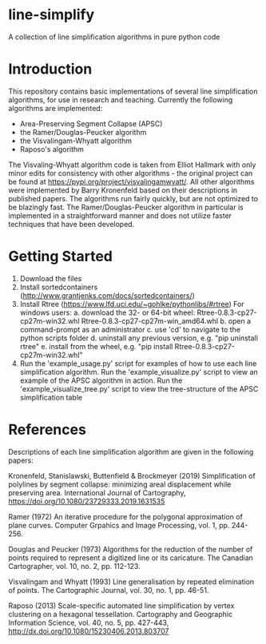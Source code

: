 # line-simplify
A collection of line simplification algorithms in pure python code

# Introduction
This repository contains basic implementations of several line simplification algorithms, for use in research and teaching. Currently the following algorithms are implemented:
- Area-Preserving Segment Collapse (APSC)
- the Ramer/Douglas-Peucker algorithm
- the Visvalingam-Whyatt algorithm
- Raposo's algorithm  

The Visvaling-Whyatt algorithm code is taken from Elliot Hallmark with only minor edits for consistency with other algorithms - the original project can be found at https://pypi.org/project/visvalingamwyatt/. All other algorithms were implemented by Barry Kronenfeld based on their descriptions in published papers. The algorithms run fairly quickly, but are not optimized to be blazingly fast. The Ramer/Douglas-Peucker algorithm in particular is implemented in a straightforward manner and does not utilize faster techniques that have been developed.

# Getting Started
1. Download the files
2. Install sortedcontainers (http://www.grantjenks.com/docs/sortedcontainers/)
3. Install Rtree (https://www.lfd.uci.edu/~gohlke/pythonlibs/#rtree)
   For windows users:
   a. download the 32- or 64-bit wheel:
        Rtree-0.8.3-cp27-cp27m-win32.whl
        Rtree-0.8.3-cp27-cp27m-win_amd64.whl
   b. open a command-prompt as an administrator
   c. use 'cd' to navigate to the python scripts folder
   d. uninstall any previous version, e.g. "pip uninstall rtree" 
   e. install from the wheel, e.g. "pip install Rtree-0.8.3-cp27-cp27m-win32.whl"
4. Run the 'example_usage.py' script for examples of how to use each line simplification algorithm.
   Run the 'example_visualize.py' script to view an example of the APSC algorithm in action.
   Run the 'example_visualize_tree.py' script to view the tree-structure of the APSC 
      simplification table

# References
Descriptions of each line simplification algorithm are given in the following papers:

Kronenfeld, Stanislawski, Buttenfield & Brockmeyer (2019) Simplification of polylines by segment collapse: minimizing areal displacement while preserving area. International Journal of Cartography, https://doi.org/10.1080/23729333.2019.1631535

Ramer (1972) An iterative procedure for the polygonal approximation of plane curves. Computer Grpahics and Image Processing, vol. 1, pp. 244-256.

Douglas and Peucker (1973) Algorithms for the reduction of the number of points required to represent a digitized line or its caricature. The Canadian Cartographer, vol. 10, no. 2, pp. 112-123.

Visvalingam and Whyatt (1993) Line generalisation by repeated elimination of points. The Cartographic Journal, vol. 30, no. 1, pp. 46-51.

Raposo (2013) Scale-specific automated line simplification by vertex clustering on a hexagonal tessellation. Cartography and Geographic Information Science, vol. 40, no. 5, pp. 427-443, http://dx.doi.org/10.1080/15230406.2013.803707
